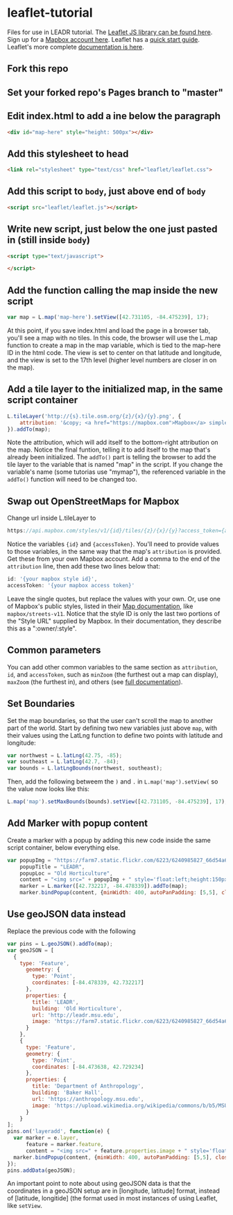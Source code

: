 # leaflet-tutorial
Files for use in LEADR tutorial. The [Leaflet JS library can be found here](https://leafletjs.com/download.html). Sign up for a [Mapbox account here](https://mapbox.com). Leaflet has a [quick start guide](https://leafletjs.com/examples/quick-start/). Leaflet's more complete [documentation is here](https://leafletjs.com/reference-1.6.0.html).
## Fork this repo
## Set your forked repo's Pages branch to "master"
## Edit index.html to add a ine below the paragraph
```html
<div id="map-here" style="height: 500px"></div>
  ```
## Add this stylesheet to head
```html
<link rel="stylesheet" type="text/css" href="leaflet/leaflet.css">
```
## Add this script to `body`, just above end of `body`
```html
<script src="leaflet/leaflet.js"></script>
```
## Write new script, just below the one just pasted in (still inside `body`)
```html
<script type="text/javascript">

</script>
```
## Add the function calling the map inside the new script
```javascript
var map = L.map('map-here').setView([42.731105, -84.475239], 17);
```
At this point, if you save index.html and load the page in a browser tab, you'll see a map with no tiles. In this code, the browser will use the L.map function to create a map in the map variable, which is tied to the map-here ID in the html code. The view is set to center on that latitude and longitude, and the view is set to the 17th level (higher level numbers are closer in on the map).
## Add a tile layer to the initialized map, in the same script container
```javascript
L.tileLayer('http://{s}.tile.osm.org/{z}/{x}/{y}.png', {
    attribution: '&copy; <a href="https://mapbox.com">Mapbox</a> simple streets; example by Brian'
}).addTo(map);
```
Note the attribution, which will add itself to the bottom-right attribution on the map. Notice the final funtion, telling it to add itself to the map that's already been initialized. The `addTo()` part is telling the browser to add the tile layer to the variable that is named "map" in the script. If you change the variable's name (some tutorias use "mymap"), the referenced variable in the `addTo()` function will need to be changed too.
## Swap out OpenStreetMaps for Mapbox
Change url inside L.tileLayer to
```javascript
https://api.mapbox.com/styles/v1/{id}/tiles/{z}/{x}/{y}?access_token={accessToken}
```
Notice the variables `{id}` and `{accessToken}`. You'll need to provide values to those variables, in the same way that the map's `attribution` is provided. Get these from your own Mapbox account. Add a comma to the end of the `attribution` line, then add these two lines below that:
```javascript
id: '{your mapbox style id}',
accessToken: '{your mapbox access token}'
```
Leave the single quotes, but replace the values with your own. Or, use one of Mapbox's public styles, listed in their [Map documentation](https://docs.mapbox.com/mapbox-gl-js/api/#map), like `mapbox/streets-v11`. Notice that the style ID is only the last two portions of the "Style URL" supplied by Mapbox. In their documentation, they describe this as a ":owner/:style".
## Common parameters
You can add other common variables to the same section as `attribution`, `id`, and `accessToken`, such as `minZoom` (the furthest out a map can display), `maxZoom` (the furthest in), and others (see [full documentation](https://leafletjs.com/reference-1.6.0.html)).
## Set Boundaries
Set the map boundaries, so that the user can't scroll the map to another part of the world. Start by defining two new variables just above `map`, with their values using the LatLng function to define two points with latitude and longitude:
```javascript
var northwest = L.latLng(42.75, -85);
var southeast = L.latLng(42.7, -84);
var bounds = L.latLngBounds(northwest, southeast);
```
Then, add the following betweem the `)` and `.` in `L.map('map').setView(` so the value now looks like this:
```javascript
L.map('map').setMaxBounds(bounds).setView([42.731105, -84.475239], 17);
```
## Add Marker with popup content
Create a marker with a popup by adding this new code inside the same script container, below everything else.
```javascript
var popupImg = "https://farm7.static.flickr.com/6223/6240985827_66d54a66b2_b.jpg",
    popupTitle = "LEADR",
    popupLoc = "Old Horticulture",
    content = "<img src=" + popupImg + " style='float:left;height:150px;padding-right:10px'><strong>" + popupTitle + "</strong><br>" + popupLoc + "<div style='clear:both'></div>",
    marker = L.marker([42.732217, -84.478339]).addTo(map);
    marker.bindPopup(content, {minWidth: 400, autoPanPadding: [5,5], closeButton: true});
```
## Use geoJSON data instead
Replace the previous code with the following
```javascript
var pins = L.geoJSON().addTo(map);
var geoJSON = [
  {
    type: 'Feature',
      geometry: {
        type: 'Point',
        coordinates: [-84.478339, 42.732217]
      },
      properties: {
        title: 'LEADR',
        building: 'Old Horticulture',
        url: 'http://leadr.msu.edu',					
        image: 'https://farm7.static.flickr.com/6223/6240985827_66d54a66b2_b.jpg',
      }
    },
    {
      type: 'Feature',
      geometry: {
        type: 'Point',
        coordinates: [-84.473638, 42.729234]
      },
      properties: {
        title: 'Department of Anthropology',
        building: 'Baker Hall',
        url: 'https://anthropology.msu.edu',
        image: 'https://upload.wikimedia.org/wikipedia/commons/b/b5/MSU_Baker_Hall.jpg',
      }
    }
];
pins.on('layeradd', function(e) {
  var marker = e.layer,
      feature = marker.feature,
      content = "<img src=" + feature.properties.image + " style='float:left;height:150px; padding-right:10px'><strong><a title=" + feature.properties.title + " target='_blank' href=" + feature.properties.url + ">" + feature.properties.title + "</a></strong><br>" + feature.properties.building + "<div style='clear:both'></div>";
  marker.bindPopup(content, {minWidth: 400, autoPanPadding: [5,5], closeButton: true});
});
pins.addData(geoJSON);
```
An important point to note about using geoJSON data is that the coordinates in a geoJSON setup are in \[longitude, latitude] format, instead of \[latitude, longitide] (the format used in most instances of using Leaflet, like `setView`.
